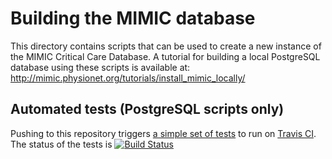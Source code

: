 # Building the MIMIC database

This directory contains scripts that can be used to create a new instance of the MIMIC Critical Care Database. A tutorial for building a local PostgreSQL database using these scripts is available at: http://mimic.physionet.org/tutorials/install_mimic_locally/

## Automated tests (PostgreSQL scripts only)

Pushing to this repository triggers [a simple set of tests](https://github.com/MIT-LCP/mimic-code/tree/master/buildmimic/tests) to run on [Travis CI](https://travis-ci.org/). The status of the tests is [![Build Status](https://travis-ci.org/MIT-LCP/mimic-code.svg?branch=master)](https://travis-ci.org/MIT-LCP/mimic-code)

